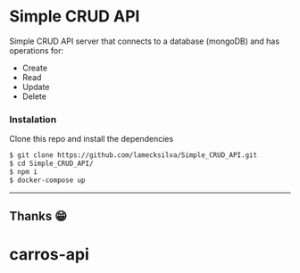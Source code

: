 # Simple CRUD API

Simple CRUD API server that connects to a database (mongoDB) and has operations for:

- Create
- Read
- Update
- Delete

### Instalation

Clone this repo and install the dependencies

```sh
$ git clone https://github.com/lamecksilva/Simple_CRUD_API.git
$ cd Simple_CRUD_API/
$ npm i
$ docker-compose up
```

---

## Thanks :grin:
# carros-api
